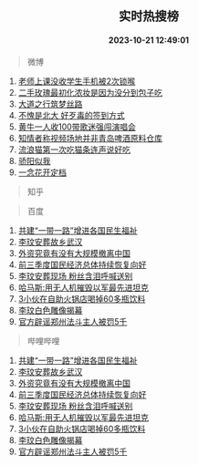 <div align="center"><h2>实时热搜榜</h2><h4>2023-10-21 12:49:01</h4></div>

> 微博  

1. [老师上课没收学生手机被2次锁喉](https://s.weibo.com/weibo?q=%23%E8%80%81%E5%B8%88%E4%B8%8A%E8%AF%BE%E6%B2%A1%E6%94%B6%E5%AD%A6%E7%94%9F%E6%89%8B%E6%9C%BA%E8%A2%AB2%E6%AC%A1%E9%94%81%E5%96%89%23&t=31&band_rank=1&Refer=top)<br />
2. [二手玫瑰最初化浓妆是因为没分到包子吃](https://s.weibo.com/weibo?q=%23%E4%BA%8C%E6%89%8B%E7%8E%AB%E7%91%B0%E6%9C%80%E5%88%9D%E5%8C%96%E6%B5%93%E5%A6%86%E6%98%AF%E5%9B%A0%E4%B8%BA%E6%B2%A1%E5%88%86%E5%88%B0%E5%8C%85%E5%AD%90%E5%90%83%23&t=31&band_rank=2&Refer=top)<br />
3. [大道之行筑梦丝路](https://s.weibo.com/weibo?q=%23%E5%A4%A7%E9%81%93%E4%B9%8B%E8%A1%8C%E7%AD%91%E6%A2%A6%E4%B8%9D%E8%B7%AF%23&t=31&band_rank=3&Refer=top)<br />
4. [不愧是北大 好歹毒的签到方式](https://s.weibo.com/weibo?q=%E4%B8%8D%E6%84%A7%E6%98%AF%E5%8C%97%E5%A4%A7%20%E5%A5%BD%E6%AD%B9%E6%AF%92%E7%9A%84%E7%AD%BE%E5%88%B0%E6%96%B9%E5%BC%8F&t=31&band_rank=4&Refer=top)<br />
5. [黄牛一人收100带歌迷强闯演唱会](https://s.weibo.com/weibo?q=%23%E9%BB%84%E7%89%9B%E4%B8%80%E4%BA%BA%E6%94%B6100%E5%B8%A6%E6%AD%8C%E8%BF%B7%E5%BC%BA%E9%97%AF%E6%BC%94%E5%94%B1%E4%BC%9A%23&t=31&band_rank=5&Refer=top)<br />
6. [知情者称视频场地并非青岛啤酒原料仓库](https://s.weibo.com/weibo?q=%23%E7%9F%A5%E6%83%85%E8%80%85%E7%A7%B0%E8%A7%86%E9%A2%91%E5%9C%BA%E5%9C%B0%E5%B9%B6%E9%9D%9E%E9%9D%92%E5%B2%9B%E5%95%A4%E9%85%92%E5%8E%9F%E6%96%99%E4%BB%93%E5%BA%93%23&t=31&band_rank=6&Refer=top)<br />
7. [流浪猫第一次吃猫条连声说好吃](https://s.weibo.com/weibo?q=%23%E6%B5%81%E6%B5%AA%E7%8C%AB%E7%AC%AC%E4%B8%80%E6%AC%A1%E5%90%83%E7%8C%AB%E6%9D%A1%E8%BF%9E%E5%A3%B0%E8%AF%B4%E5%A5%BD%E5%90%83%23&t=31&band_rank=7&Refer=top)<br />
8. [骄阳似我](https://s.weibo.com/weibo?q=%E9%AA%84%E9%98%B3%E4%BC%BC%E6%88%91&t=31&band_rank=8&Refer=top)<br />
9. [一念花开定档](https://s.weibo.com/weibo?q=%23%E4%B8%80%E5%BF%B5%E8%8A%B1%E5%BC%80%E5%AE%9A%E6%A1%A3%23&t=31&band_rank=9&Refer=top)<br />

> 知乎  


> 百度  

1. [共建“一带一路”增进各国民生福祉](https://www.baidu.com/s?wd=%E5%85%B1%E5%BB%BA%E2%80%9C%E4%B8%80%E5%B8%A6%E4%B8%80%E8%B7%AF%E2%80%9D%E5%A2%9E%E8%BF%9B%E5%90%84%E5%9B%BD%E6%B0%91%E7%94%9F%E7%A6%8F%E7%A5%89&sa=fyb_news&rsv_dl=fyb_news)<br />
2. [李玟安葬故乡武汉](https://www.baidu.com/s?wd=%E6%9D%8E%E7%8E%9F%E5%AE%89%E8%91%AC%E6%95%85%E4%B9%A1%E6%AD%A6%E6%B1%89&sa=fyb_news&rsv_dl=fyb_news)<br />
3. [外资究竟有没有大规模撤离中国](https://www.baidu.com/s?wd=%E5%A4%96%E8%B5%84%E7%A9%B6%E7%AB%9F%E6%9C%89%E6%B2%A1%E6%9C%89%E5%A4%A7%E8%A7%84%E6%A8%A1%E6%92%A4%E7%A6%BB%E4%B8%AD%E5%9B%BD&sa=fyb_news&rsv_dl=fyb_news)<br />
4. [前三季度国民经济总体持续恢复向好](https://www.baidu.com/s?wd=%E5%89%8D%E4%B8%89%E5%AD%A3%E5%BA%A6%E5%9B%BD%E6%B0%91%E7%BB%8F%E6%B5%8E%E6%80%BB%E4%BD%93%E6%8C%81%E7%BB%AD%E6%81%A2%E5%A4%8D%E5%90%91%E5%A5%BD&sa=fyb_news&rsv_dl=fyb_news)<br />
5. [李玟安葬现场 粉丝含泪呼喊送别](https://www.baidu.com/s?wd=%E6%9D%8E%E7%8E%9F%E5%AE%89%E8%91%AC%E7%8E%B0%E5%9C%BA+%E7%B2%89%E4%B8%9D%E5%90%AB%E6%B3%AA%E5%91%BC%E5%96%8A%E9%80%81%E5%88%AB&sa=fyb_news&rsv_dl=fyb_news)<br />
6. [哈马斯:用无人机摧毁以军最先进坦克](https://www.baidu.com/s?wd=%E5%93%88%E9%A9%AC%E6%96%AF%3A%E7%94%A8%E6%97%A0%E4%BA%BA%E6%9C%BA%E6%91%A7%E6%AF%81%E4%BB%A5%E5%86%9B%E6%9C%80%E5%85%88%E8%BF%9B%E5%9D%A6%E5%85%8B&sa=fyb_news&rsv_dl=fyb_news)<br />
7. [3小伙在自助火锅店喝掉60多瓶饮料](https://www.baidu.com/s?wd=3%E5%B0%8F%E4%BC%99%E5%9C%A8%E8%87%AA%E5%8A%A9%E7%81%AB%E9%94%85%E5%BA%97%E5%96%9D%E6%8E%8960%E5%A4%9A%E7%93%B6%E9%A5%AE%E6%96%99&sa=fyb_news&rsv_dl=fyb_news)<br />
8. [李玟白色雕像揭幕](https://www.baidu.com/s?wd=%E6%9D%8E%E7%8E%9F%E7%99%BD%E8%89%B2%E9%9B%95%E5%83%8F%E6%8F%AD%E5%B9%95&sa=fyb_news&rsv_dl=fyb_news)<br />
9. [官方辟谣郑州法斗主人被罚5千](https://www.baidu.com/s?wd=%E5%AE%98%E6%96%B9%E8%BE%9F%E8%B0%A3%E9%83%91%E5%B7%9E%E6%B3%95%E6%96%97%E4%B8%BB%E4%BA%BA%E8%A2%AB%E7%BD%9A5%E5%8D%83&sa=fyb_news&rsv_dl=fyb_news)<br />

> 哔哩哔哩  

1. [共建“一带一路”增进各国民生福祉](https://www.baidu.com/s?wd=%E5%85%B1%E5%BB%BA%E2%80%9C%E4%B8%80%E5%B8%A6%E4%B8%80%E8%B7%AF%E2%80%9D%E5%A2%9E%E8%BF%9B%E5%90%84%E5%9B%BD%E6%B0%91%E7%94%9F%E7%A6%8F%E7%A5%89&sa=fyb_news&rsv_dl=fyb_news)<br />
2. [李玟安葬故乡武汉](https://www.baidu.com/s?wd=%E6%9D%8E%E7%8E%9F%E5%AE%89%E8%91%AC%E6%95%85%E4%B9%A1%E6%AD%A6%E6%B1%89&sa=fyb_news&rsv_dl=fyb_news)<br />
3. [外资究竟有没有大规模撤离中国](https://www.baidu.com/s?wd=%E5%A4%96%E8%B5%84%E7%A9%B6%E7%AB%9F%E6%9C%89%E6%B2%A1%E6%9C%89%E5%A4%A7%E8%A7%84%E6%A8%A1%E6%92%A4%E7%A6%BB%E4%B8%AD%E5%9B%BD&sa=fyb_news&rsv_dl=fyb_news)<br />
4. [前三季度国民经济总体持续恢复向好](https://www.baidu.com/s?wd=%E5%89%8D%E4%B8%89%E5%AD%A3%E5%BA%A6%E5%9B%BD%E6%B0%91%E7%BB%8F%E6%B5%8E%E6%80%BB%E4%BD%93%E6%8C%81%E7%BB%AD%E6%81%A2%E5%A4%8D%E5%90%91%E5%A5%BD&sa=fyb_news&rsv_dl=fyb_news)<br />
5. [李玟安葬现场 粉丝含泪呼喊送别](https://www.baidu.com/s?wd=%E6%9D%8E%E7%8E%9F%E5%AE%89%E8%91%AC%E7%8E%B0%E5%9C%BA+%E7%B2%89%E4%B8%9D%E5%90%AB%E6%B3%AA%E5%91%BC%E5%96%8A%E9%80%81%E5%88%AB&sa=fyb_news&rsv_dl=fyb_news)<br />
6. [哈马斯:用无人机摧毁以军最先进坦克](https://www.baidu.com/s?wd=%E5%93%88%E9%A9%AC%E6%96%AF%3A%E7%94%A8%E6%97%A0%E4%BA%BA%E6%9C%BA%E6%91%A7%E6%AF%81%E4%BB%A5%E5%86%9B%E6%9C%80%E5%85%88%E8%BF%9B%E5%9D%A6%E5%85%8B&sa=fyb_news&rsv_dl=fyb_news)<br />
7. [3小伙在自助火锅店喝掉60多瓶饮料](https://www.baidu.com/s?wd=3%E5%B0%8F%E4%BC%99%E5%9C%A8%E8%87%AA%E5%8A%A9%E7%81%AB%E9%94%85%E5%BA%97%E5%96%9D%E6%8E%8960%E5%A4%9A%E7%93%B6%E9%A5%AE%E6%96%99&sa=fyb_news&rsv_dl=fyb_news)<br />
8. [李玟白色雕像揭幕](https://www.baidu.com/s?wd=%E6%9D%8E%E7%8E%9F%E7%99%BD%E8%89%B2%E9%9B%95%E5%83%8F%E6%8F%AD%E5%B9%95&sa=fyb_news&rsv_dl=fyb_news)<br />
9. [官方辟谣郑州法斗主人被罚5千](https://www.baidu.com/s?wd=%E5%AE%98%E6%96%B9%E8%BE%9F%E8%B0%A3%E9%83%91%E5%B7%9E%E6%B3%95%E6%96%97%E4%B8%BB%E4%BA%BA%E8%A2%AB%E7%BD%9A5%E5%8D%83&sa=fyb_news&rsv_dl=fyb_news)<br />
